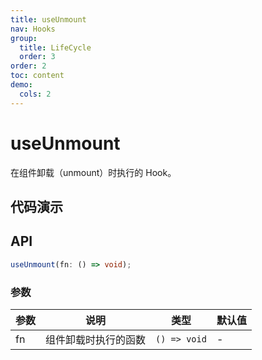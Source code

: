 ```yaml
---
title: useUnmount
nav: Hooks
group:
  title: LifeCycle
  order: 3
order: 2
toc: content
demo:
  cols: 2
---
```


# useUnmount

在组件卸载（unmount）时执行的 Hook。

## 代码演示

<code src="./demo/demo1.tsx"></code>

## API

```typescript
useUnmount(fn: () => void);
```

### 参数

| 参数 | 说明                 | 类型         | 默认值 |
| ---- | -------------------- | ------------ | ------ |
| fn   | 组件卸载时执行的函数 | `() => void` | -      |
